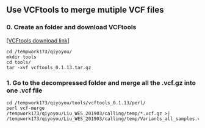 
<H2>

## Use VCFtools to merge mutiple VCF files



### 0. Create an folder and download VCFtools 

[[VCFtools download link]](https://sourceforge.net/projects/vcftools/files/)

```
cd /tempwork173/qiyoyou/
mkdir tools
cd tools/
tar -xvf vcftools_0.1.13.tar.gz
```


### 1. Go to the decompressed folder and merge all the .vcf.gz into one .vcf file

```
cd /tempwork173/qiyoyou/tools/vcftools_0.1.13/perl/
perl vcf-merge /tempwork173/qiyoyou/Liu_WES_201903/calling/temp/*.vcf.gz >| /tempwork173/qiyoyou/Liu_WES_201903/calling/temp/Variants_all_samples.vcf
```




